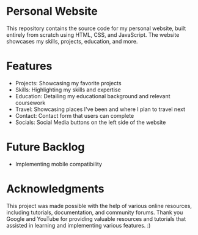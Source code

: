 # Personal Website

This repository contains the source code for my personal website, built entirely from scratch using HTML, CSS, and JavaScript. The website showcases my skills, projects, education, and more.

# Features
- Projects: Showcasing my favorite projects
- Skills: Highlighting my skills and expertise
- Education: Detailing my educational background and relevant coursework
- Travel: Showcasing places I've been and where I plan to travel next
- Contact: Contact form that users can complete
- Socials: Social Media buttons on the left side of the website

# Future Backlog

- Implementing mobile compatibility

# Acknowledgments

This project was made possible with the help of various online resources, including tutorials, documentation, and community forums. Thank you Google and YouTube for providing valuable resources and tutorials that assisted in learning and implementing various features. :)
